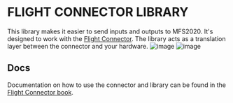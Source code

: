 # FLIGHT CONNECTOR LIBRARY
This library makes it easier to send inputs and outputs to MFS2020. It's designed to work with the [Flight Connector](https://github.com/BitsAndDroids/FlightConnector-Rust). The library acts as a translation layer between the connector and your hardware. 
![image](https://github.com/BitsAndDroids/BitsAndDroidsFlightSimLibrary/assets/77780263/8418a22a-ecd4-4922-973d-bb75ef2af915)
![image](https://github.com/BitsAndDroids/BitsAndDroidsFlightSimLibrary/assets/77780263/abc7b344-a98f-4ab1-804b-03f6496638a1)

## Docs
Documentation on how to use the connector and library can be found in the [Flight Connector book](https://bitsanddroids.github.io/FlightConnector-Rust/ch01-00-introduction.html).
